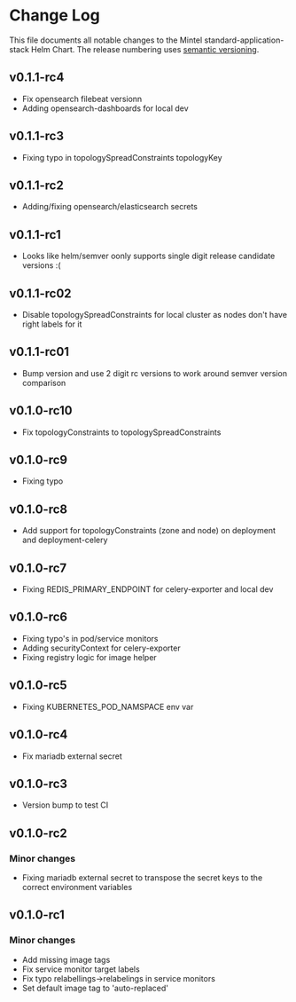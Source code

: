 # Change Log

This file documents all notable changes to the Mintel standard-application-stack Helm Chart. The release
numbering uses [semantic versioning](http://semver.org).

## v0.1.1-rc4

* Fix opensearch filebeat versionn
* Adding opensearch-dashboards for local dev

## v0.1.1-rc3

* Fixing typo in topologySpreadConstraints topologyKey

## v0.1.1-rc2

* Adding/fixing opensearch/elasticsearch secrets

## v0.1.1-rc1

* Looks like helm/semver oonly supports single digit release candidate versions :(

## v0.1.1-rc02

* Disable topologySpreadConstraints for local cluster as nodes don't have right labels for it

## v0.1.1-rc01

* Bump version and use 2 digit rc versions to work around semver version comparison

## v0.1.0-rc10

* Fix topologyConstraints to topologySpreadConstraints

## v0.1.0-rc9

* Fixing typo

## v0.1.0-rc8

* Add support for topologyConstraints (zone and node) on deployment and deployment-celery

## v0.1.0-rc7

* Fixing REDIS_PRIMARY_ENDPOINT for celery-exporter and local dev

## v0.1.0-rc6

* Fixing typo's in pod/service monitors
* Adding securityContext for celery-exporter
* Fixing registry logic for image helper

## v0.1.0-rc5

* Fixing KUBERNETES_POD_NAMSPACE env var

## v0.1.0-rc4

* Fix mariadb external secret

## v0.1.0-rc3

* Version bump to test CI

## v0.1.0-rc2

### Minor changes

* Fixing mariadb external secret to transpose the secret keys to the correct environment variables

## v0.1.0-rc1

### Minor changes

* Add missing image tags
* Fix service monitor target labels
* Fix typo relabellings->relabelings in service monitors
* Set default image tag to 'auto-replaced'
